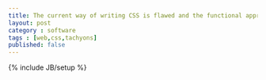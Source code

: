 ```yaml
---
title: The current way of writing CSS is flawed and the functional approach
layout: post
category : software
tags : [web,css,tachyons]
published: false
---
```

{% include JB/setup %}
        
